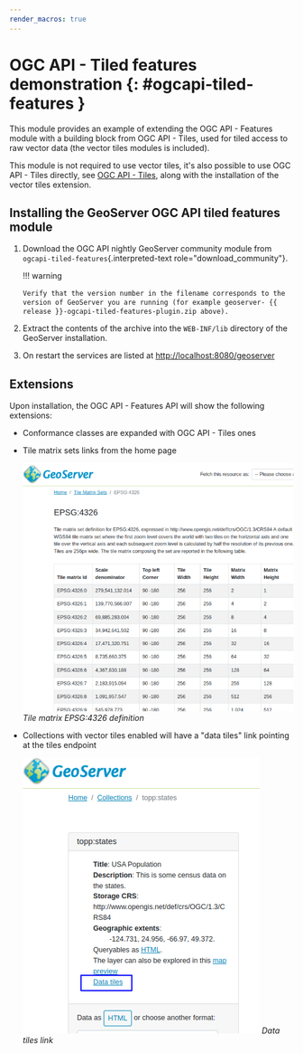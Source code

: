 ```yaml
---
render_macros: true
---
```


# OGC API - Tiled features demonstration {: #ogcapi-tiled-features }

This module provides an example of extending the OGC API - Features module with a building block from OGC API - Tiles, used for tiled access to raw vector data (the vector tiles modules is included).

This module is not required to use vector tiles, it's also possible to use OGC API - Tiles directly, see [OGC API - Tiles](../tiles/index.md), along with the installation of the vector tiles extension.

## Installing the GeoServer OGC API tiled features module

1.  Download the OGC API nightly GeoServer community module from `ogcapi-tiled-features`{.interpreted-text role="download_community"}.

    !!! warning

        Verify that the version number in the filename corresponds to the version of GeoServer you are running (for example geoserver- {{ release }}-ogcapi-tiled-features-plugin.zip above).

2.  Extract the contents of the archive into the `WEB-INF/lib` directory of the GeoServer installation.

3.  On restart the services are listed at <http://localhost:8080/geoserver>

## Extensions

Upon installation, the OGC API - Features API will show the following extensions:

-   Conformance classes are expanded with OGC API - Tiles ones

-   Tile matrix sets links from the home page

    ![](img/tilematrix.png)
    *Tile matrix EPSG:4326 definition*

-   Collections with vector tiles enabled will have a "data tiles" link pointing at the tiles endpoint

    ![](img/dataTiles.png)
    *Data tiles link*
